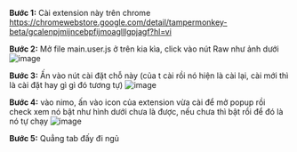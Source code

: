 **Bước 1:** Cài extension này trên chrome https://chromewebstore.google.com/detail/tampermonkey-beta/gcalenpjmijncebpfijmoaglllgpjagf?hl=vi

**Bước 2:** Mở file main.user.js ở trên kia kìa, click vào nút Raw như ảnh dưới
![image](https://github.com/Mzn98/pickme-nimo/assets/86826115/93e52560-4907-436c-b1b8-03d45ecad6a2)

**Bước 3:** Ấn vào nút cài đặt chỗ này (của t cài rồi nó hiện là cài lại, cài mới thì là cài đặt hay gì gì đó tương tự)
![image](https://github.com/Mzn98/pickme-nimo/assets/86826115/793bdb1b-fec5-4f2c-842b-dfbaedb023f8)

**Bước 4:** vào nimo, ấn vào icon của extension vừa cài để mở popup rồi check xem nó bật như hình dưới chưa là được, nếu chưa thì bật rồi để đó là nó tự chạy
![image](https://github.com/Mzn98/pickme-nimo/assets/86826115/e4bf9596-f65e-4ca7-b87b-440016e637e5)

**Bước 5:** Quẳng tab đấy đi ngủ
